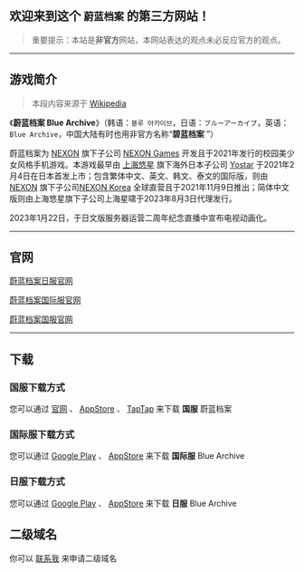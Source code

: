 ## 欢迎来到这个 `蔚蓝档案` 的**第三方**网站！

> 重要提示：本站是**非官方**网站，本网站表达的观点未必反应官方的观点。

---

## 游戏简介

> 本段内容来源于 [Wikipedia](https://zh.wikipedia.org/wiki/%E8%94%9A%E8%97%8D%E6%AA%94%E6%A1%88)

《**蔚蓝档案 Blue Archive**》（韩语：`블루 아카이브`，日语：`ブルーアーカイブ`，英语：`Blue Archive`，中国大陆有时也用非官方名称“**碧蓝档案**`”）

蔚蓝档案为 [NEXON](https://zh.wikipedia.org/wiki/%E6%A8%82%E7%B7%9A) 旗下子公司 [NEXON Games](https://zh.wikipedia.org/wiki/%E6%A8%82%E7%B7%9A) 开发且于2021年发行的校园美少女风格手机游戏。本游戏最早由 [上海悠星](https://zh.wikipedia.org/wiki/%E4%B8%8A%E6%B5%B7%E6%82%A0%E6%98%9F) 旗下海外日本子公司 [Yostar](https://zh.wikipedia.org/wiki/%E4%B8%8A%E6%B5%B7%E6%82%A0%E6%98%9F) 于2021年2月4日在日本首发上市；包含繁体中文、英文、韩文、泰文的国际版，则由 [NEXON](https://zh.wikipedia.org/wiki/%E6%A8%82%E7%B7%9A) 旗下子公司[NEXON Korea](https://zh.wikipedia.org/wiki/%E4%B9%90%E7%BA%BF%E9%9F%A9%E5%9B%BD) 全球直营且于2021年11月9日推出；简体中文版则由上海悠星旗下子公司上海星啸于2023年8月3日代理发行。

2023年1月22日，于日文版服务器运营二周年纪念直播中宣布电视动画化。

---

## 官网

[蔚蓝档案日服官网](https://bluearchive.jp/)

[蔚蓝档案国际服官网](https://bluearchive.nexon.com/home)

[蔚蓝档案国服官网](https://bluearchive-cn.com/) 

---

## 下载

### 国服下载方式

您可以通过 [官网](https://bluearchive-cn.com/) 、 [AppStore](https://apps.apple.com/cn/app/%E8%94%9A%E8%93%9D%E6%A1%A3%E6%A1%88/id6447541184) 、 [TapTap](https://www.taptap.cn/app/316964) 来下载 **国服** 蔚蓝档案

### 国际服下载方式

您可以通过 [Google Play](https://play.google.com/store/apps/details?id=com.nexon.bluearchive) 、 [AppStore](https://apps.apple.com/tw/app/%E8%94%9A%E8%97%8D%E6%AA%94%E6%A1%88/id1571873795) 来下载 **国际服** Blue Archive

### 日服下载方式

您可以通过 [Google Play](https://play.google.com/store/apps/details?id=com.YostarJP.BlueArchive) 、 [AppStore](https://apps.apple.com/app/id1515877221) 来下载 **日服** Blue Archive

## 二级域名

你可以 [联系我](mailto:gytxtx@outlook.com) 来申请二级域名

